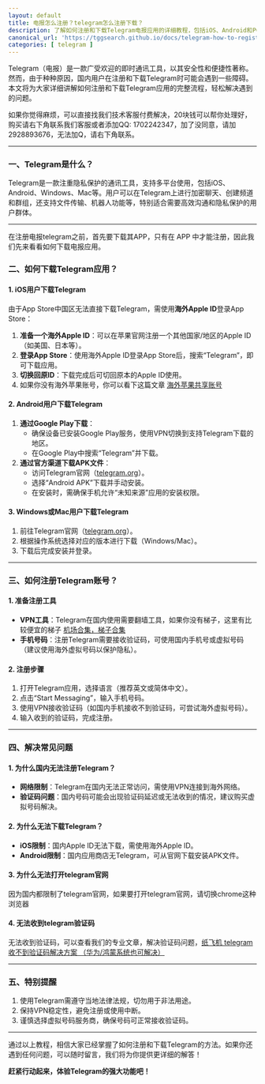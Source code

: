 ```yaml
---
layout: default
title: 电报怎么注册？telegram怎么注册下载？
description: 了解如何注册和下载Telegram电报应用的详细教程，包括iOS、Android和PC端的下载方法，解决国内无法访问和验证码接收问题，轻松开启安全高效的即时通讯体验。
canonical_url: 'https://tggsearch.github.io/docs/telegram-how-to-register.html'
categories: [ telegram ]
---
```

Telegram（电报）是一款广受欢迎的即时通讯工具，以其安全性和便捷性著称。然而，由于种种原因，国内用户在注册和下载Telegram时可能会遇到一些障碍。本文将为大家详细讲解如何注册和下载Telegram应用的完整流程，轻松解决遇到的问题。  


如果你觉得麻烦，可以直接找我们技术客服付费解决，20块钱可以帮你处理好，购买请右下角联系我们客服或者添加QQ: 1702242347，加了没同意，请加 2928893676，无法加Q，请右下角联系。

---

### **一、Telegram是什么？**  
Telegram是一款注重隐私保护的通讯工具，支持多平台使用，包括iOS、Android、Windows、Mac等。用户可以在Telegram上进行加密聊天、创建频道和群组，还支持文件传输、机器人功能等，特别适合需要高效沟通和隐私保护的用户群体。  

---

在注册电报telegram之前，首先要下载其APP，只有在 APP 中才能注册，因此我们先来看看如何下载电报应用。

### **二、如何下载Telegram应用？**  

#### **1. iOS用户下载Telegram**  
由于App Store中国区无法直接下载Telegram，需使用**海外Apple ID**登录App Store：  
1. **准备一个海外Apple ID**：可以在苹果官网注册一个其他国家/地区的Apple ID（如美国、日本等）。  
2. **登录App Store**：使用海外Apple ID登录App Store后，搜索“Telegram”，即可下载应用。  
3. **切换回原ID**：下载完成后可切回原本的Apple ID使用。  
4. 如果你没有海外苹果账号，你可以看下这篇文章 [海外苹果共享账号](./apple-id.html)

#### **2. Android用户下载Telegram**  
1. **通过Google Play下载**：  
   - 确保设备已安装Google Play服务，使用VPN切换到支持Telegram下载的地区。  
   - 在Google Play中搜索“Telegram”并下载。  
2. **通过官方渠道下载APK文件**：  
   - 访问Telegram官网（[telegram.org](./302.html?target=https://telegram.org)）。  
   - 选择“Android APK”下载并手动安装。  
   - 在安装时，需确保手机允许“未知来源”应用的安装权限。  

#### **3. Windows或Mac用户下载Telegram**  
1. 前往Telegram官网（[telegram.org](./302.html?target=https://telegram.org)）。  
2. 根据操作系统选择对应的版本进行下载（Windows/Mac）。  
3. 下载后完成安装并登录。  

---

### **三、如何注册Telegram账号？**  

#### **1. 准备注册工具**  
- **VPN工具**：Telegram在国内使用需要翻墙工具，如果你没有梯子，这里有比较便宜的梯子 [机场合集，梯子合集](./airplane-index.html) 
- **手机号码**：注册Telegram需要接收验证码，可使用国内手机号或虚拟号码（建议使用海外虚拟号码以保护隐私）。  

#### **2. 注册步骤**  
1. 打开Telegram应用，选择语言（推荐英文或简体中文）。  
2. 点击“Start Messaging”，输入手机号码。  
3. 使用VPN接收验证码（如国内手机接收不到验证码，可尝试海外虚拟号码）。  
4. 输入收到的验证码，完成注册。  

---

### **四、解决常见问题**  

#### **1. 为什么国内无法注册Telegram？**  
- **网络限制**：Telegram在国内无法正常访问，需使用VPN连接到海外网络。  
- **验证码问题**：国内号码可能会出现验证码延迟或无法收到的情况，建议购买虚拟号码解决。  

#### **2. 为什么无法下载Telegram？**  
- **iOS限制**：国内Apple ID无法下载，需使用海外Apple ID。  
- **Android限制**：国内应用商店无Telegram，可从官网下载安装APK文件。  

#### **3. 为什么无法打开telegram官网**  
因为国内都限制了telegram官网，如果要打开telegram官网，请切换chrome这种浏览器

#### **4. 无法收到telegram验证码**  
无法收到验证码，可以查看我们的专业文章，解决验证码问题，[纸飞机 telegram 收不到验证码解决方案 （华为/鸿蒙系统也可解决）](./telegram-no-sms-code.html)

---

### **五、特别提醒**  
1. 使用Telegram需遵守当地法律法规，切勿用于非法用途。  
2. 保持VPN稳定性，避免注册或使用中断。  
3. 谨慎选择虚拟号码服务商，确保号码可正常接收验证码。  

---

通过以上教程，相信大家已经掌握了如何注册和下载Telegram的方法。如果你还遇到任何问题，可以随时留言，我们将为你提供更详细的解答！  

**赶紧行动起来，体验Telegram的强大功能吧！**